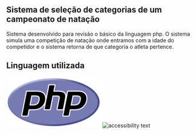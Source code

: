 <h2> Sistema de seleção de categorias de um campeonato de natação </h2>
<p> Sistema desenvolvido para revisão o básico da linguagem php. O sistema simula uma competição de natação
onde entramos com a idade do competidor e o sistema retorna de que categoria o atleta pertence.<p>
 
<h2> Linguagem utilizada </h2> 
<p align="left">
  <img src="introphp/img/1200px-PHP-logo.php.png" width="250" title="hover text">
  <img src="your_relative_path_here_number_2_large_name" width="250" alt="accessibility text">
</p>

